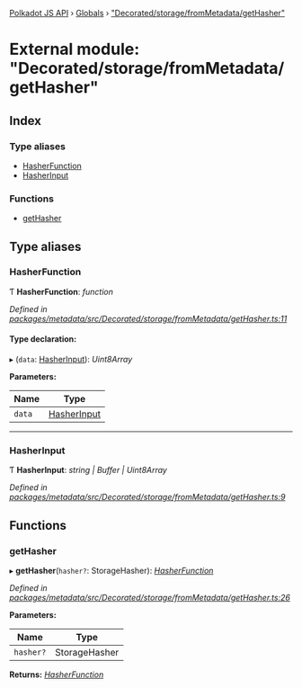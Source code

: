 [Polkadot JS API](../README.md) › [Globals](../globals.md) › ["Decorated/storage/fromMetadata/getHasher"](_decorated_storage_frommetadata_gethasher_.md)

# External module: "Decorated/storage/fromMetadata/getHasher"

## Index

### Type aliases

* [HasherFunction](_decorated_storage_frommetadata_gethasher_.md#hasherfunction)
* [HasherInput](_decorated_storage_frommetadata_gethasher_.md#hasherinput)

### Functions

* [getHasher](_decorated_storage_frommetadata_gethasher_.md#gethasher)

## Type aliases

###  HasherFunction

Ƭ **HasherFunction**: *function*

*Defined in [packages/metadata/src/Decorated/storage/fromMetadata/getHasher.ts:11](https://github.com/polkadot-js/api/blob/eb5ee9860b/packages/metadata/src/Decorated/storage/fromMetadata/getHasher.ts#L11)*

#### Type declaration:

▸ (`data`: [HasherInput](_decorated_storage_frommetadata_gethasher_.md#hasherinput)): *Uint8Array*

**Parameters:**

Name | Type |
------ | ------ |
`data` | [HasherInput](_decorated_storage_frommetadata_gethasher_.md#hasherinput) |

___

###  HasherInput

Ƭ **HasherInput**: *string | Buffer | Uint8Array*

*Defined in [packages/metadata/src/Decorated/storage/fromMetadata/getHasher.ts:9](https://github.com/polkadot-js/api/blob/eb5ee9860b/packages/metadata/src/Decorated/storage/fromMetadata/getHasher.ts#L9)*

## Functions

###  getHasher

▸ **getHasher**(`hasher?`: StorageHasher): *[HasherFunction](_decorated_storage_frommetadata_gethasher_.md#hasherfunction)*

*Defined in [packages/metadata/src/Decorated/storage/fromMetadata/getHasher.ts:26](https://github.com/polkadot-js/api/blob/eb5ee9860b/packages/metadata/src/Decorated/storage/fromMetadata/getHasher.ts#L26)*

**Parameters:**

Name | Type |
------ | ------ |
`hasher?` | StorageHasher |

**Returns:** *[HasherFunction](_decorated_storage_frommetadata_gethasher_.md#hasherfunction)*
